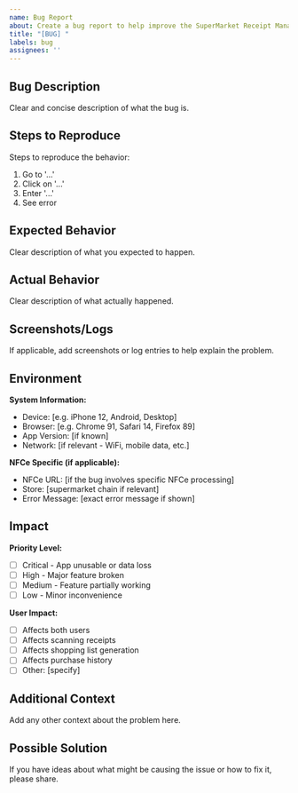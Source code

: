 ```yaml
---
name: Bug Report
about: Create a bug report to help improve the SuperMarket Receipt Manager
title: "[BUG] "
labels: bug
assignees: ''
---
```


## Bug Description
Clear and concise description of what the bug is.

## Steps to Reproduce
Steps to reproduce the behavior:
1. Go to '...'
2. Click on '...'
3. Enter '...'
4. See error

## Expected Behavior
Clear description of what you expected to happen.

## Actual Behavior
Clear description of what actually happened.

## Screenshots/Logs
If applicable, add screenshots or log entries to help explain the problem.

## Environment
**System Information:**
- Device: [e.g. iPhone 12, Android, Desktop]
- Browser: [e.g. Chrome 91, Safari 14, Firefox 89]
- App Version: [if known]
- Network: [if relevant - WiFi, mobile data, etc.]

**NFCe Specific (if applicable):**
- NFCe URL: [if the bug involves specific NFCe processing]
- Store: [supermarket chain if relevant]
- Error Message: [exact error message if shown]

## Impact
**Priority Level:**
- [ ] Critical - App unusable or data loss
- [ ] High - Major feature broken
- [ ] Medium - Feature partially working
- [ ] Low - Minor inconvenience

**User Impact:**
- [ ] Affects both users
- [ ] Affects scanning receipts
- [ ] Affects shopping list generation
- [ ] Affects purchase history
- [ ] Other: [specify]

## Additional Context
Add any other context about the problem here.

## Possible Solution
If you have ideas about what might be causing the issue or how to fix it, please share.